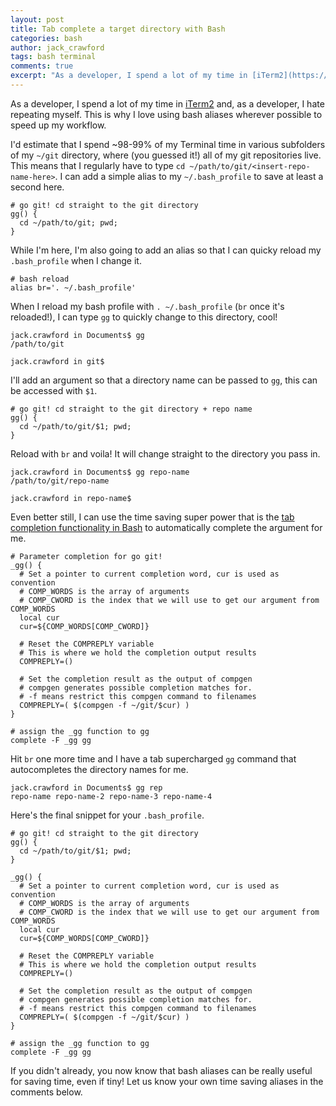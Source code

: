 ```yaml
---
layout: post
title: Tab complete a target directory with Bash
categories: bash
author: jack_crawford
tags: bash terminal
comments: true
excerpt: "As a developer, I spend a lot of my time in [iTerm2](https://www.iterm2.com) and, as a developer, I hate repeating myself. This is why I love using bash aliases wherever possible to speed up my workflow."
---
```


As a developer, I spend a lot of my time in [iTerm2](https://www.iterm2.com) and, as a developer, I hate repeating myself. This is why I love using bash aliases wherever possible to speed up my workflow.

I'd estimate that I spend ~98-99% of my Terminal time in various subfolders of my `~/git` directory, where (you guessed it!) all of my git repositories live. This means that I regularly have to type `cd ~/path/to/git/<insert-repo-name-here>`. I can add a simple alias to my `~/.bash_profile` to save at least a second here.

```
# go git! cd straight to the git directory
gg() {
  cd ~/path/to/git; pwd;
}
```

While I'm here, I'm also going to add an alias so that I can quicky reload my `.bash_profile` when I change it.

```
# bash reload
alias br='. ~/.bash_profile'
```

When I reload my bash profile with `. ~/.bash_profile` (`br` once it's reloaded!), I can type `gg` to quickly change to this directory, cool!

```
jack.crawford in Documents$ gg
/path/to/git

jack.crawford in git$
```

I'll add an argument so that a directory name can be passed to `gg`, this can be accessed with `$1`.

```
# go git! cd straight to the git directory + repo name
gg() {
  cd ~/path/to/git/$1; pwd;
}
```

Reload with `br` and voila! It will change straight to the directory you pass in.

```
jack.crawford in Documents$ gg repo-name
/path/to/git/repo-name

jack.crawford in repo-name$
```

Even better still, I can use the time saving super power that is the [tab completion functionality in Bash](http://www.tldp.org/LDP/abs/html/tabexpansion.html) to automatically complete the argument for me.

```
# Parameter completion for go git!
_gg() {
  # Set a pointer to current completion word, cur is used as convention
  # COMP_WORDS is the array of arguments
  # COMP_CWORD is the index that we will use to get our argument from COMP_WORDS
  local cur
  cur=${COMP_WORDS[COMP_CWORD]}

  # Reset the COMPREPLY variable
  # This is where we hold the completion output results
  COMPREPLY=()

  # Set the completion result as the output of compgen
  # compgen generates possible completion matches for.
  # -f means restrict this compgen command to filenames
  COMPREPLY=( $(compgen -f ~/git/$cur) )
}

# assign the _gg function to gg
complete -F _gg gg
```

Hit `br` one more time and I have a tab supercharged `gg` command that autocompletes the directory names for me.

```
jack.crawford in Documents$ gg rep
repo-name repo-name-2 repo-name-3 repo-name-4
```

Here's the final snippet for your `.bash_profile`.

```
# go git! cd straight to the git directory
gg() {
  cd ~/path/to/git/$1; pwd;
}

_gg() {
  # Set a pointer to current completion word, cur is used as convention
  # COMP_WORDS is the array of arguments
  # COMP_CWORD is the index that we will use to get our argument from COMP_WORDS
  local cur
  cur=${COMP_WORDS[COMP_CWORD]}

  # Reset the COMPREPLY variable
  # This is where we hold the completion output results
  COMPREPLY=()

  # Set the completion result as the output of compgen
  # compgen generates possible completion matches for.
  # -f means restrict this compgen command to filenames
  COMPREPLY=( $(compgen -f ~/git/$cur) )
}

# assign the _gg function to gg
complete -F _gg gg
```

If you didn't already, you now know that bash aliases can be really useful for saving time, even if tiny! Let us know your own time saving aliases in the comments below.
